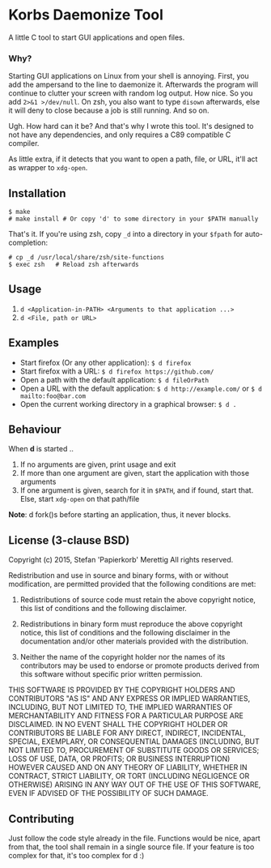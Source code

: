 Korbs Daemonize Tool
====================

A little C tool to start GUI applications and open files.

### Why?

Starting GUI applications on Linux from your shell is annoying. First, you add
the ampersand to the line to daemonize it. Afterwards the program will continue
to clutter your screen with random log output. How nice. So you add
`2>&1 >/dev/null`. On zsh, you also want to type `disown` afterwards, else it
will deny to close because a job is still running. And so on.

Ugh. How hard can it be? And that's why I wrote this tool. It's designed to not
have any dependencies, and only requires a C89 compatible C compiler.

As little extra, if it detects that you want to open a path, file, or URL,
it'll act as wrapper to `xdg-open`.

## Installation

    $ make
    # make install # Or copy 'd' to some directory in your $PATH manually

That's it. If you're using zsh, copy `_d` into a directory in your `$fpath` for
auto-completion:

    # cp _d /usr/local/share/zsh/site-functions
    $ exec zsh   # Reload zsh afterwards

## Usage

1. `d <Application-in-PATH> <Arguments to that application ...>`
2. `d <File, path or URL>`

## Examples

* Start firefox (Or any other application): `$ d firefox`
* Start firefox with a URL: `$ d firefox https://github.com/`
* Open a path with the default application: `$ d fileOrPath`
* Open a URL with the default application: `$ d http://example.com/` or `$ d mailto:foo@bar.com`
* Open the current working directory in a graphical browser: `$ d .`

## Behaviour

When **d** is started ..

1. If no arguments are given, print usage and exit
2. If more than one argument are given, start the application with those arguments 
3. If one argument is given, search for it in `$PATH`, and if found, start that. Else, start `xdg-open` on that path/file

**Note**: d fork()s before starting an application, thus, it never blocks.

## License (3-clause BSD)

Copyright (c) 2015, Stefan 'Papierkorb' Merettig
All rights reserved.

Redistribution and use in source and binary forms, with or without modification, are permitted provided that the following conditions are met:

1. Redistributions of source code must retain the above copyright notice, this list of conditions and the following disclaimer.

2. Redistributions in binary form must reproduce the above copyright notice, this list of conditions and the following disclaimer in the documentation and/or other materials provided with the distribution.

3. Neither the name of the copyright holder nor the names of its contributors may be used to endorse or promote products derived from this software without specific prior written permission.

THIS SOFTWARE IS PROVIDED BY THE COPYRIGHT HOLDERS AND CONTRIBUTORS "AS IS" AND ANY EXPRESS OR IMPLIED WARRANTIES, INCLUDING, BUT NOT LIMITED TO, THE IMPLIED WARRANTIES OF MERCHANTABILITY AND FITNESS FOR A PARTICULAR PURPOSE ARE DISCLAIMED. IN NO EVENT SHALL THE COPYRIGHT HOLDER OR CONTRIBUTORS BE LIABLE FOR ANY DIRECT, INDIRECT, INCIDENTAL, SPECIAL, EXEMPLARY, OR CONSEQUENTIAL DAMAGES (INCLUDING, BUT NOT LIMITED TO, PROCUREMENT OF SUBSTITUTE GOODS OR SERVICES; LOSS OF USE, DATA, OR PROFITS; OR BUSINESS INTERRUPTION) HOWEVER CAUSED AND ON ANY THEORY OF LIABILITY, WHETHER IN CONTRACT, STRICT LIABILITY, OR TORT (INCLUDING NEGLIGENCE OR OTHERWISE) ARISING IN ANY WAY OUT OF THE USE OF THIS SOFTWARE, EVEN IF ADVISED OF THE POSSIBILITY OF SUCH DAMAGE.

## Contributing

Just follow the code style already in the file. Functions would be nice, apart
from that, the tool shall remain in a single source file. If your feature is too
complex for that, it's too complex for d :)
